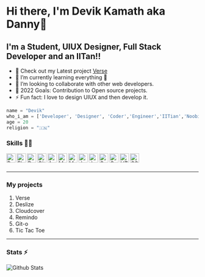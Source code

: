 # Hi there, I'm Devik Kamath aka Danny👋 


## I'm a Student, UIUX Designer, Full Stack Developer and an IITan!!

- 🔭 Check out my Latest project <a href="https://verse225.netlify.app/">Verse</a>
- 🌱 I’m currently learning everything 🤣
- 👯 I’m looking to collaborate with other web developers.
- 🥅 2022 Goals: Contribution to Open source projects.
- ⚡ Fun fact: I love to design UIUX and then develop it.

```python
name = "Devik"
who_i_am = ['Developer', 'Designer', 'Coder','Engineer','IITian','Noobie']
age = 20
religion = "🇮🇳"
```


### Skills 👨‍💻

<img align="left" alt="Python" width="24px" src="https://cdn.jsdelivr.net/npm/simple-icons@3.2.0/icons/python.svg" />
<img align="left" alt="Flask" width="24px" src="https://cdn.jsdelivr.net/npm/simple-icons@3.2.0/icons/flask.svg" />
<img align="left" alt="Dart" width="24px" src="https://cdn.jsdelivr.net/npm/simple-icons@3.2.0/icons/dart.svg" />
<img align="left" alt="GitHub" width="24px" src="https://cdn.jsdelivr.net/npm/simple-icons@3.2.0/icons/github.svg" />
<img align="left" alt="Android" width="24px" src="https://cdn.jsdelivr.net/npm/simple-icons@3.2.0/icons/android.svg" />
<img align="left" alt="MongoDB" width="24px" src="https://cdn.jsdelivr.net/npm/simple-icons@3.2.0/icons/mongodb.svg" />
<img align="left" alt="MySQL" width="24px" src="https://cdn.jsdelivr.net/npm/simple-icons@3.2.0/icons/mysql.svg" />
<img align="left" alt="JavaScript" width="24px" src="https://cdn.jsdelivr.net/npm/simple-icons@3.2.0/icons/javascript.svg" />
<img align="left" alt="Java" width="24px" src="https://cdn.jsdelivr.net/npm/simple-icons@3.2.0/icons/java.svg" />
<img align="left" alt="C" width="24px" src="https://cdn.jsdelivr.net/npm/simple-icons@3.2.0/icons/c.svg" />
<img align="left" alt="C++" width="24px" src="https://cdn.jsdelivr.net/npm/simple-icons@3.2.0/icons/cplusplus.svg" />
<img align="left" alt="HTML" width="24px" src="https://cdn.jsdelivr.net/npm/simple-icons@3.2.0/icons/html5.svg" />
<img align="left" alt="CSS" width="24px" src="https://cdn.jsdelivr.net/npm/simple-icons@3.2.0/icons/css3.svg" />
</br>
</br>

---

### My projects
1. Verse
2. Deslize
3. Cloudcover
4. Remindo
5. Git-o
6. Tic Tac Toe


---

### Stats ⚡️

![Github Stats](https://github-stats-alpha.vercel.app/api/?username=Devik225&tc=333&ic=333)


